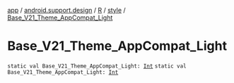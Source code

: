 [app](../../../index.md) / [android.support.design](../../index.md) / [R](../index.md) / [style](index.md) / [Base_V21_Theme_AppCompat_Light](./-base_-v21_-theme_-app-compat_-light.md)

# Base_V21_Theme_AppCompat_Light

`static val Base_V21_Theme_AppCompat_Light: `[`Int`](https://kotlinlang.org/api/latest/jvm/stdlib/kotlin/-int/index.html)
`static val Base_V21_Theme_AppCompat_Light: `[`Int`](https://kotlinlang.org/api/latest/jvm/stdlib/kotlin/-int/index.html)